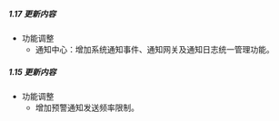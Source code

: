 ##### 1.17 更新内容
- 功能调整
    - 通知中心：增加系统通知事件、通知网关及通知日志统一管理功能。

##### 1.15 更新内容
- 功能调整
    - 增加预警通知发送频率限制。